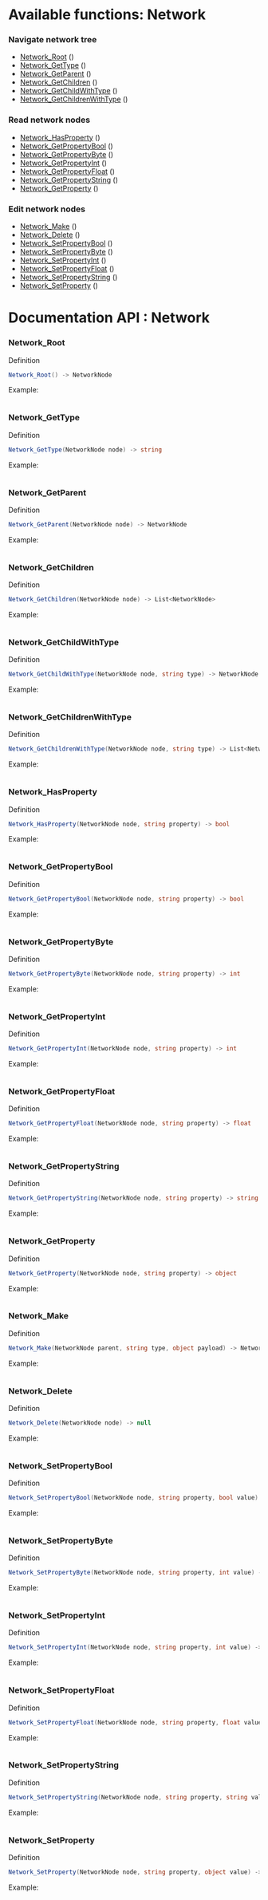 
# Available functions: Network

### Navigate network tree

* [Network_Root](#network_root) ()
* [Network_GetType](#network_gettype) ()
* [Network_GetParent](#network_getparent) ()
* [Network_GetChildren](#network_getchildren) ()
* [Network_GetChildWithType](#network_getchildwithtype) ()
* [Network_GetChildrenWithType](#network_getchildrenwithtype) ()

### Read network nodes

* [Network_HasProperty](#network_hasproperty) ()
* [Network_GetPropertyBool](#network_getpropertybool) ()
* [Network_GetPropertyByte](#network_getpropertybyte) ()
* [Network_GetPropertyInt](#network_getpropertyint) ()
* [Network_GetPropertyFloat](#network_getpropertyfloat) ()
* [Network_GetPropertyString](#network_getpropertystring) ()
* [Network_GetProperty](#network_getproperty) ()

### Edit network nodes

* [Network_Make](#network_make) ()
* [Network_Delete](#network_delete) ()
* [Network_SetPropertyBool](#network_setpropertybool) ()
* [Network_SetPropertyByte](#network_setpropertybyte) ()
* [Network_SetPropertyInt](#network_setpropertyint) ()
* [Network_SetPropertyFloat](#network_setpropertyfloat) ()
* [Network_SetPropertyString](#network_setpropertystring) ()
* [Network_SetProperty](#network_setproperty) ()

# Documentation API : Network

### Network_Root
Definition
```csharp
Network_Root() -> NetworkNode
```
Example:
```lua
```

### Network_GetType
Definition
```csharp
Network_GetType(NetworkNode node) -> string
```
Example:
```lua
```

### Network_GetParent
Definition
```csharp
Network_GetParent(NetworkNode node) -> NetworkNode
```
Example:
```lua
```

### Network_GetChildren
Definition
```csharp
Network_GetChildren(NetworkNode node) -> List<NetworkNode>
```
Example:
```lua
```

### Network_GetChildWithType
Definition
```csharp
Network_GetChildWithType(NetworkNode node, string type) -> NetworkNode
```
Example:
```lua
```

### Network_GetChildrenWithType
Definition
```csharp
Network_GetChildrenWithType(NetworkNode node, string type) -> List<NetworkNode>
```
Example:
```lua
```

### Network_HasProperty
Definition
```csharp
Network_HasProperty(NetworkNode node, string property) -> bool
```
Example:
```lua
```

### Network_GetPropertyBool
Definition
```csharp
Network_GetPropertyBool(NetworkNode node, string property) -> bool
```
Example:
```lua
```

### Network_GetPropertyByte
Definition
```csharp
Network_GetPropertyByte(NetworkNode node, string property) -> int
```
Example:
```lua
```

### Network_GetPropertyInt
Definition
```csharp
Network_GetPropertyInt(NetworkNode node, string property) -> int
```
Example:
```lua
```

### Network_GetPropertyFloat
Definition
```csharp
Network_GetPropertyFloat(NetworkNode node, string property) -> float
```
Example:
```lua
```

### Network_GetPropertyString
Definition
```csharp
Network_GetPropertyString(NetworkNode node, string property) -> string
```
Example:
```lua
```

### Network_GetProperty
Definition
```csharp
Network_GetProperty(NetworkNode node, string property) -> object
```
Example:
```lua
```

### Network_Make
Definition
```csharp
Network_Make(NetworkNode parent, string type, object payload) -> NetworkNode
```
Example:
```lua
```

### Network_Delete
Definition
```csharp
Network_Delete(NetworkNode node) -> null
```
Example:
```lua
```

### Network_SetPropertyBool
Definition
```csharp
Network_SetPropertyBool(NetworkNode node, string property, bool value) -> null
```
Example:
```lua
```

### Network_SetPropertyByte
Definition
```csharp
Network_SetPropertyByte(NetworkNode node, string property, int value) -> null
```
Example:
```lua
```

### Network_SetPropertyInt
Definition
```csharp
Network_SetPropertyInt(NetworkNode node, string property, int value) -> null
```
Example:
```lua
```

### Network_SetPropertyFloat
Definition
```csharp
Network_SetPropertyFloat(NetworkNode node, string property, float value) -> null
```
Example:
```lua
```

### Network_SetPropertyString
Definition
```csharp
Network_SetPropertyString(NetworkNode node, string property, string value) -> null
```
Example:
```lua
```

### Network_SetProperty
Definition
```csharp
Network_SetProperty(NetworkNode node, string property, object value) -> null
```
Example:
```lua
```
